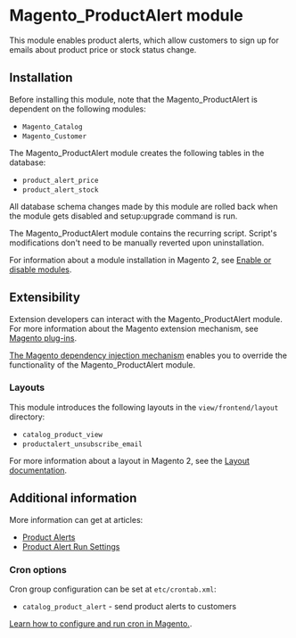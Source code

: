 # Magento_ProductAlert module

This module enables product alerts, which allow customers to sign up for emails about product price or stock status change.

## Installation

Before installing this module, note that the Magento_ProductAlert is dependent on the following modules:
- `Magento_Catalog`
- `Magento_Customer`

The Magento_ProductAlert module creates the following tables in the database:
- `product_alert_price`
- `product_alert_stock`

All database schema changes made by this module are rolled back when the module gets disabled and setup:upgrade command is run.

The Magento_ProductAlert module contains the recurring script. Script's modifications don't need to be manually reverted upon uninstallation. 

For information about a module installation in Magento 2, see [Enable or disable modules](https://experienceleague.adobe.com/docs/commerce-operations/installation-guide/tutorials/manage-modules.html).

## Extensibility

Extension developers can interact with the Magento_ProductAlert module. For more information about the Magento extension mechanism, see [Magento plug-ins](https://developer.adobe.com/commerce/php/development/components/plugins/).

[The Magento dependency injection mechanism](https://developer.adobe.com/commerce/php/development/components/dependency-injection/) enables you to override the functionality of the Magento_ProductAlert module.

### Layouts

This module introduces the following layouts in the `view/frontend/layout` directory:
- `catalog_product_view`
- `productalert_unsubscribe_email`

For more information about a layout in Magento 2, see the [Layout documentation](https://developer.adobe.com/commerce/frontend-core/guide/layouts/).

## Additional information

More information can get at articles:
- [Product Alerts](https://docs.magento.com/user-guide/catalog/inventory-product-alerts.html)
- [Product Alert Run Settings](https://docs.magento.com/user-guide/catalog/inventory-product-alert-run-settings.html)

### Cron options

Cron group configuration can be set at `etc/crontab.xml`:
- `catalog_product_alert` - send product alerts to customers

[Learn how to configure and run cron in Magento.](https://experienceleague.adobe.com/docs/commerce-operations/configuration-guide/cli/configure-cron-jobs.html).

